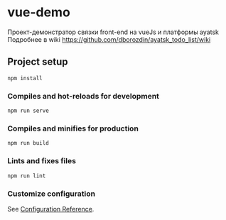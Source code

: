 # vue-demo

Проект-демонстратор связки front-end на vueJs и платформы ayatsk 
Подробнее в wiki https://github.com/dborozdin/ayatsk_todo_list/wiki

## Project setup
```
npm install
```

### Compiles and hot-reloads for development
```
npm run serve
```

### Compiles and minifies for production
```
npm run build
```

### Lints and fixes files
```
npm run lint
```

### Customize configuration
See [Configuration Reference](https://cli.vuejs.org/config/).

